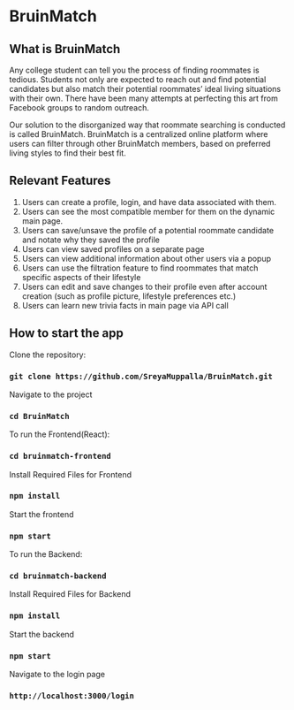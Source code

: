 # BruinMatch

## What is BruinMatch
Any college student can tell you the process of finding roommates is tedious. Students not only are expected to reach out and find potential candidates but also match their potential roommates’ ideal living situations with their own. There have been many attempts at perfecting this art from Facebook groups to random outreach. 

Our solution to the disorganized way that roommate searching is conducted is called BruinMatch. BruinMatch is a centralized online platform where users can filter through other BruinMatch members, based on preferred living styles to find their best fit.

## Relevant Features
1. Users can create a profile, login, and have data associated with them.
2. Users can see the most compatible member for them on the dynamic main page. 
3. Users can save/unsave the profile of a potential roommate candidate and notate why they saved the profile
4. Users can view saved profiles on a separate page
5. Users can view additional information about other users via a popup
6. Users can use the filtration feature to find roommates that match specific aspects of their lifestyle 
7. Users can edit and save changes to their profile even after account creation (such as profile picture, lifestyle preferences etc.)
8. Users can learn new trivia facts in main page via API call


## How to start the app

Clone the repository:
### `git clone https://github.com/SreyaMuppalla/BruinMatch.git`

Navigate to the project
### `cd BruinMatch`

To run the Frontend(React):

### `cd bruinmatch-frontend`

Install Required Files for Frontend
### `npm install`

Start the frontend
### `npm start`

To run the Backend:

### `cd bruinmatch-backend`

Install Required Files for Backend
### `npm install`

Start the backend
### `npm start`

Navigate to the login page
### `http://localhost:3000/login`


